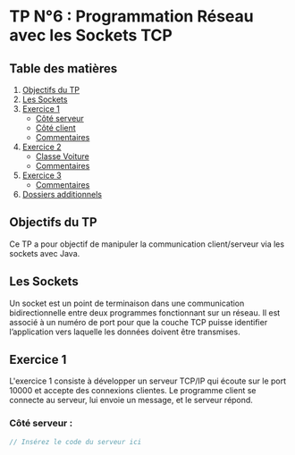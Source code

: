 # TP N°6 : Programmation Réseau avec les Sockets TCP

## Table des matières

1. [Objectifs du TP](#objectifs-du-tp)
2. [Les Sockets](#les-sockets)
3. [Exercice 1](#exercice-1)
    - [Côté serveur](#côté-serveur)
    - [Côté client](#côté-client)
    - [Commentaires](#commentaires)
4. [Exercice 2](#exercice-2)
    - [Classe Voiture](#classe-voiture)
    - [Commentaires](#commentaires-1)
5. [Exercice 3](#exercice-3)
    - [Commentaires](#commentaires-2)
6. [Dossiers additionnels](#dossiers-additionnels)

## Objectifs du TP

Ce TP a pour objectif de manipuler la communication client/serveur via les sockets avec Java.

## Les Sockets

Un socket est un point de terminaison dans une communication bidirectionnelle entre deux programmes fonctionnant sur un réseau. Il est associé à un numéro de port pour que la couche TCP puisse identifier l’application vers laquelle les données doivent être transmises.

## Exercice 1

L'exercice 1 consiste à développer un serveur TCP/IP qui écoute sur le port 10000 et accepte des connexions clientes. Le programme client se connecte au serveur, lui envoie un message, et le serveur répond.

### Côté serveur :

```java
// Insérez le code du serveur ici

